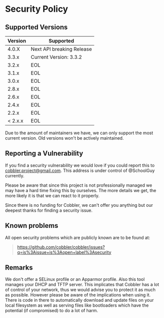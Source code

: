 # Security Policy

## Supported Versions

| Version   | Supported                   |
| --------- | --------------------------- |
| 4.0.X     | Next API breaking Release   |
| 3.3.x     | Current Version: 3.3.2      |
| 3.2.x     | EOL                         |
| 3.1.x     | EOL                         |
| 3.0.x     | EOL                         |
| 2.8.x     | EOL                         |
| 2.6.x     | EOL                         |
| 2.4.x     | EOL                         |
| 2.2.x     | EOL                         |
| < 2.x.x   | EOL                         |

Due to the amount of maintainers we have, we can only support the most current version. Old versions won't be actively
maintained.

## Reporting a Vulnerability

If you find a security vulnerability we would love if you could report this to
[cobbler.project@gmail.com](mailto:cobbler.project@gmail.com). This address is under control of @SchoolGuy currently.

Please be aware that since this project is not professionally managed we may have a hard time fixing this by ourselves.
The more details we get, the more likely it is that we can react to it properly.

Since there is no funding for Cobbler, we can't offer you anything but our deepest thanks for finding a security issue.

## Known problems

All open security problems which are publicly known are to be found at:

> https://github.com/cobbler/cobbler/issues?q=is%3Aissue+is%3Aopen+label%3Asecurity

## Remarks

We don't offer a SELinux profile or an Apparmor profile. Also this tool manages your
DHCP and TFTP server. This implicates that Cobbler has a lot of control of your network, thus we would advise you to
protect it as much as possible. However please be aware of the implications when using it. There is code in there to
automatically download and update files on your local filesystem as well as serving files like bootloaders which have
the potential (if compromised) to do a lot of harm.

